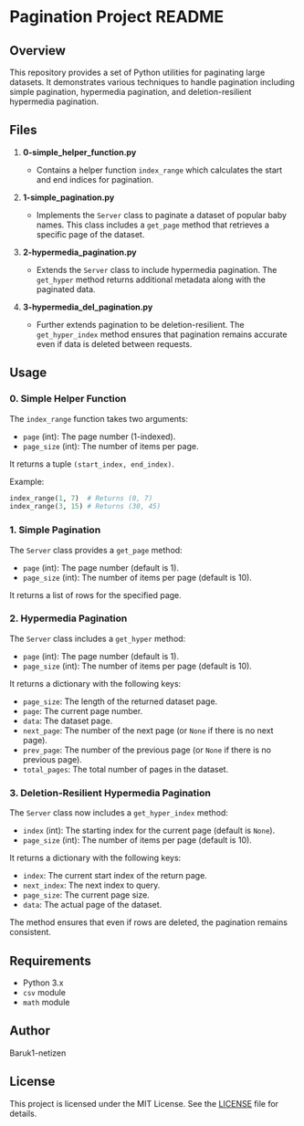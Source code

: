 # Pagination Project README

## Overview

This repository provides a set of Python utilities for paginating large datasets. It demonstrates various techniques to handle pagination including simple pagination, hypermedia pagination, and deletion-resilient hypermedia pagination.

## Files

1. **0-simple_helper_function.py**
   - Contains a helper function `index_range` which calculates the start and end indices for pagination.

2. **1-simple_pagination.py**
   - Implements the `Server` class to paginate a dataset of popular baby names. This class includes a `get_page` method that retrieves a specific page of the dataset.

3. **2-hypermedia_pagination.py**
   - Extends the `Server` class to include hypermedia pagination. The `get_hyper` method returns additional metadata along with the paginated data.

4. **3-hypermedia_del_pagination.py**
   - Further extends pagination to be deletion-resilient. The `get_hyper_index` method ensures that pagination remains accurate even if data is deleted between requests.

## Usage

### 0. Simple Helper Function

The `index_range` function takes two arguments:
- `page` (int): The page number (1-indexed).
- `page_size` (int): The number of items per page.

It returns a tuple `(start_index, end_index)`.

Example:
```python
index_range(1, 7)  # Returns (0, 7)
index_range(3, 15) # Returns (30, 45)
```

### 1. Simple Pagination

The `Server` class provides a `get_page` method:
- `page` (int): The page number (default is 1).
- `page_size` (int): The number of items per page (default is 10).

It returns a list of rows for the specified page.

### 2. Hypermedia Pagination

The `Server` class includes a `get_hyper` method:
- `page` (int): The page number (default is 1).
- `page_size` (int): The number of items per page (default is 10).

It returns a dictionary with the following keys:
- `page_size`: The length of the returned dataset page.
- `page`: The current page number.
- `data`: The dataset page.
- `next_page`: The number of the next page (or `None` if there is no next page).
- `prev_page`: The number of the previous page (or `None` if there is no previous page).
- `total_pages`: The total number of pages in the dataset.

### 3. Deletion-Resilient Hypermedia Pagination

The `Server` class now includes a `get_hyper_index` method:
- `index` (int): The starting index for the current page (default is `None`).
- `page_size` (int): The number of items per page (default is 10).

It returns a dictionary with the following keys:
- `index`: The current start index of the return page.
- `next_index`: The next index to query.
- `page_size`: The current page size.
- `data`: The actual page of the dataset.

The method ensures that even if rows are deleted, the pagination remains consistent.

## Requirements

- Python 3.x
- `csv` module
- `math` module

## Author

Baruk1-netizen

## License

This project is licensed under the MIT License. See the [LICENSE](LICENSE) file for details.
